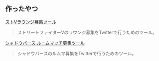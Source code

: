 ## 作ったやつ

[ストVラウンジ募集ツール](https://hyde142857.github.io/sfv-lounge/)
> ストリートファイターVのラウンジ募集をTwitterで行うためのツール。

[シャドウバース ルームマッチ募集ツール](https://hyde142857.github.io/shadowverse-roommatch/)
> シャドウバースのルムマ募集をTwitterで行うためのツール。

<!--
**hyde142857/hyde142857** is a ✨ _special_ ✨ repository because its `README.md` (this file) appears on your GitHub profile.

Here are some ideas to get you started:

- 🔭 I’m currently working on ...
- 🌱 I’m currently learning ...
- 👯 I’m looking to collaborate on ...
- 🤔 I’m looking for help with ...
- 💬 Ask me about ...
- 📫 How to reach me: ...
- 😄 Pronouns: ...
- ⚡ Fun fact: ...
-->
